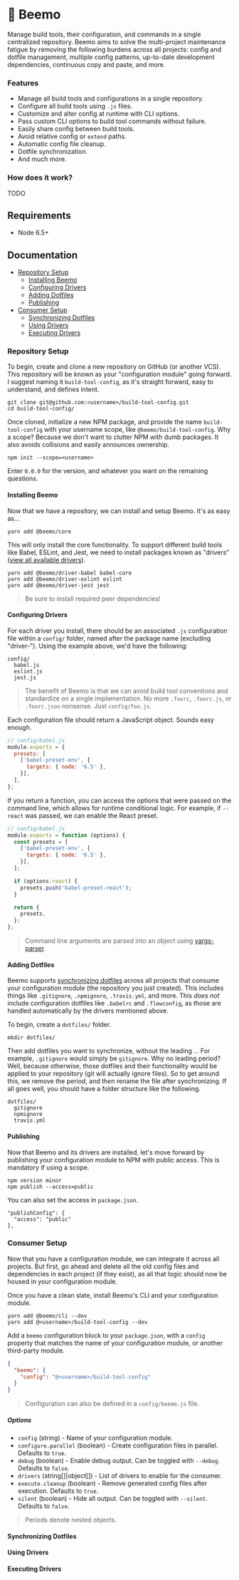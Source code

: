 # 🤖 Beemo

Manage build tools, their configuration, and commands in a single centralized repository.
Beemo aims to solve the multi-project maintenance fatigue by removing the following burdens across
all projects: config and dotfile management, multiple config patterns, up-to-date development
dependencies, continuous copy and paste, and more.

### Features

* Manage all build tools and configurations in a single repository.
* Configure all build tools using `.js` files.
* Customize and alter config at runtime with CLI options.
* Pass custom CLI options to build tool commands without failure.
* Easily share config between build tools.
* Avoid relative config or `extend` paths.
* Automatic config file cleanup.
* Dotfile synchronization.
* And much more.

### How does it work?

TODO

## Requirements

* Node 6.5+

## Documentation

* [Repository Setup](#repository-setup)
  * [Installing Beemo](#installing-beemo)
  * [Configuring Drivers](#configuring-drivers)
  * [Adding Dotfiles](#adding-dotfiles)
  * [Publishing](#publishing)
* [Consumer Setup](#consumer-setup)
  * [Synchronizing Dotfiles](#synchronizing-dotfiles)
  * [Using Drivers](#using-drivers)
  * [Executing Drivers](#executing-drivers)

### Repository Setup

To begin, create and clone a new repository on GitHub (or another VCS). This repository will be
known as your "configuration module" going forward. I suggest naming it `build-tool-config`,
as it's straight forward, easy to understand, and defines intent.

```
git clone git@github.com:<username>/build-tool-config.git
cd build-tool-config/
```

Once cloned, initialize a new NPM package, and provide the name `build-tool-config` with your
username scope, like `@beemo/build-tool-config`. Why a scope? Because we don't want to
clutter NPM with dumb packages. It also avoids collisions and easily announces ownership.

```
npm init --scope=<username>
```

Enter `0.0.0` for the version, and whatever you want on the remaining questions.

#### Installing Beemo

Now that we have a repository, we can install and setup Beemo. It's as easy as...

```
yarn add @beemo/core
```

This will only install the core functionality. To support different build tools like Babel,
ESLint, and Jest, we need to install packages known as "drivers" ([view all available drivers](https://www.npmjs.com/search?q=beemo-driver)).

```
yarn add @beemo/driver-babel babel-core
yarn add @beemo/driver-eslint eslint
yarn add @beemo/driver-jest jest
```

> Be sure to install required peer dependencies!

#### Configuring Drivers

For each driver you install, there should be an associated `.js` configuration file within a
`config/` folder, named after the package name (excluding "driver-"). Using the example above,
we'd have the following:

```
config/
  babel.js
  eslint.js
  jest.js
```

> The benefit of Beemo is that we can avoid build tool conventions and standardize on a single
> implementation. No more `.foorc`, `.foorc.js`, or `.foorc.json` nonsense. Just `config/foo.js`.

Each configuration file should return a JavaScript object. Sounds easy enough.

```js
// config/babel.js
module.exports = {
  presets: [
    ['babel-preset-env', {
      targets: { node: '6.5' },
    }],
  ],
};
```

If you return a function, you can access the options that were passed on the command line,
which allows for runtime conditional logic. For example, if `--react` was passed, we can enable
the React preset.

```js
// config/babel.js
module.exports = function (options) {
  const presets = [
    ['babel-preset-env', {
      targets: { node: '6.5' },
    }],
  ];

  if (options.react) {
    presets.push('babel-preset-react');
  }

  return {
    presets,
  };
};
```

> Command line arguments are parsed into an object using [yargs-parser](https://www.npmjs.com/package/yargs-parser).

#### Adding Dotfiles

Beemo supports [synchronizing dotfiles](#synchronizing-dotfiles) across all projects that consume
your configuration module (the repository you just created). This includes things like
`.gitignore`, `.npmignore`, `.travis.yml`, and more. This *does not* include configuration
dotfiles like `.babelrc` and `.flowconfig`, as those are handled automatically by the drivers
mentioned above.

To begin, create a `dotfiles/` folder.

```
mkdir dotfiles/
```

Then add dotfiles you want to synchronize, without the leading `.`. For example, `.gitignore`
would simply be `gitignore`. Why no leading period? Well, because otherwise, those dotfiles and
their functionality would be applied to your repository (git will actually ignore files). So to
get around this, we remove the period, and then rename the file after synchronizing. If all goes
well, you should have a folder structure like the following.

```
dotfiles/
  gitignore
  npmignore
  travis.yml
```

#### Publishing

Now that Beemo and its drivers are installed, let's move forward by publishing your configuration
module to NPM with public access. This is mandatory if using a scope.

```
npm version minor
npm publish --access=public
```

You can also set the access in `package.json`.

```
"publishConfig": {
  "access": "public"
},
```

### Consumer Setup

Now that you have a configuration module, we can integrate it across all projects. But first,
go ahead and delete all the old config files and dependencies in each project (if they exist),
as all that logic should now be housed in your configuration module.

Once you have a clean slate, install Beemo's CLI and your configuration module.

```
yarn add @beemo/cli --dev
yarn add @<username>/build-tool-config --dev
```

Add a `beemo` configuration block to your `package.json`, with a `config` property that matches
the name of your configuration module, or another third-party module.

```json
{
  "beemo": {
    "config": "@<username>/build-tool-config"
  }
}
```

> Configuration can also be defined in a `config/beemo.js` file.

##### Options

* `config` (string) - Name of your configuration module.
* `configure.parallel` (boolean) - Create configuration files in parallel. Defaults to `true`.
* `debug` (boolean) - Enable debug output. Can be toggled with `--debug`. Defaults to `false`.
* `drivers` (string[]|object[]) - List of drivers to enable for the consumer.
* `execute.cleanup` (boolean) - Remove generated config files after execution. Defaults to `true`.
* `silent` (boolean) - Hide all output. Can be toggled with `--silent`. Defaults to `false`.

> Periods denote nested objects.

#### Synchronizing Dotfiles

#### Using Drivers

#### Executing Drivers
